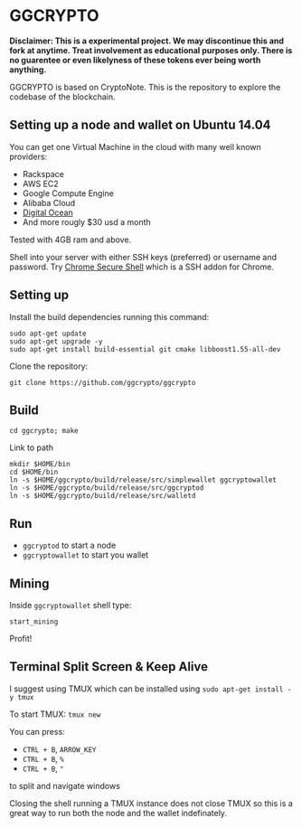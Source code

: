 # GGCRYPTO

**Disclaimer: This is a experimental project. We may discontinue this and fork at anytime.
Treat involvement as educational purposes only. There is no guarentee or even likelyness of these tokens
ever being worth anything.**

GGCRYPTO is based on CryptoNote. This is the repository to explore the codebase of the blockchain.

## Setting up a node and wallet on Ubuntu 14.04

You can get one Virtual Machine in the cloud with many well known providers:

* Rackspace
* AWS EC2
* Google Compute Engine
* Alibaba Cloud
* [Digital Ocean](https://m.do.co/c/a03123d75450)
* And more rougly $30 usd a month

Tested with 4GB ram and above.

Shell into your server with either SSH keys (preferred) or username and password. Try [Chrome Secure Shell](https://chrome.google.com/webstore/detail/secure-shell/pnhechapfaindjhompbnflcldabbghjo?hl=en) which is a SSH addon for Chrome.

## Setting up

Install the build dependencies running this command:

```
sudo apt-get update
sudo apt-get upgrade -y
sudo apt-get install build-essential git cmake libboost1.55-all-dev
```

Clone the repository:

`git clone https://github.com/ggcrypto/ggcrypto`

## Build

`cd ggcrypto; make`

Link to path

```
mkdir $HOME/bin
cd $HOME/bin
ln -s $HOME/ggcrypto/build/release/src/simplewallet ggcryptowallet
ln -s $HOME/ggcrypto/build/release/src/ggcryptod
ln -s $HOME/ggcrypto/build/release/src/walletd
```

## Run

* `ggcryptod` to start a node
* `ggcryptowallet` to start you wallet

## Mining

Inside `ggcryptowallet` shell type:

`start_mining`

Profit!

## Terminal Split Screen & Keep Alive

I suggest using TMUX which can be installed using `sudo apt-get install -y tmux`

To start TMUX: `tmux new`

You can press:

* `CTRL + B`, `ARROW_KEY`
* `CTRL + B`, `%`
* `CTRL + B`, `"`

to split and navigate windows

Closing the shell running a TMUX instance does not close TMUX so this is a great way to run both the node and the wallet indefinately.
